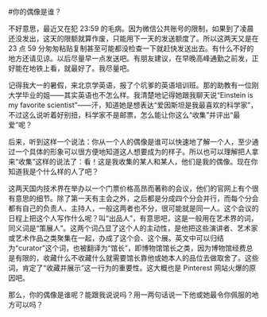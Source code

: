 #你的偶像是谁？

<!-- description: 收集一下。 -->
<!-- date: 2013-04-26 -->

不好意思，最近又在犯 23:59 的毛病。因为微信公共账号的限制，如果到了凌晨还没发出，这天的限额就算作废，只能用下一天的发送额度了。所以这两天又是在 23 点 59 分匆匆粘贴复制甚至可能都没检查一下就赶快发送出去。有什么不好的地方还请见谅。以后尽量早一点发送吧。有朋友建议，在早晚高峰通勤之前发，正好能在地铁上看，就最好了。我尽量吧。

记得我大一的暑假，来北京学英语，报了个坑爹的英语培训班。那的助教有一位刚大学毕业的姐——其实英语也不怎么样。我清楚地记得她跟我聊天说“Einstein is my favorite scientist”——汗，知道她是想表达“爱因斯坦是我最喜欢的科学家”，不过这么说听着好别扭，科学家不是邮票，怎么能让你这么“收集”并评出“最爱”呢？

后来，听到这样一个说法：你从一个人的偶像是谁可以快速地了解一个人，至少通过一个具体的形象可以很方便地知道这人想要成为的样子。所以也可以理解把人拿来“收集”这样的说法了：看！这是我收集的某人和某人，他们是我的偶像。现在你知道我是个什么样的人了吧？

这两天国内技术界在举办以一个门票价格高昂而著称的会议，他们的官网上有个很有意思的细节。除了第一天有主会之外，之后都是分成四个分会并行，而每个分会都有自己的负责人、主持人，一般这两者也不分，很可能就是同一人。这个会议的日程上把这个人写作什么呢？叫“出品人”，有意思吧，这是一般用在艺术界的词，同义词是“策展人”。这两个词凸显了这个人的主动性，是他把这些演讲者、艺术家或艺术作品之类聚集在一起，办成了这个会、这个展。英文中可以归结为“curator”这个词，也被翻译为“馆长”，即博物馆馆长之类，因为博物馆经费总是有限的，收藏什么不收藏什么就需要馆长靠他或她本人的品位去做取舍了。这些词，肯定了“收藏并展示”这一行为的重要性。这大概也是 Pinterest 网站火爆的原因吧。

那么，你的偶像是谁呢？能跟我说说吗？用一两句话说一下他或她最令你佩服的地方可以吗？
